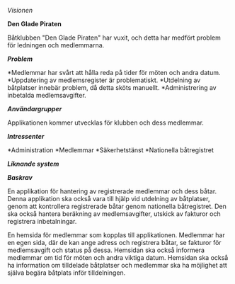 *Visionen*

**Den Glade Piraten**

Båtklubben "Den Glade Piraten" har vuxit, och detta har medfört problem för ledningen och medlemmarna.

***Problem***

*Medlemmar har svårt att hålla reda på tider för möten och andra datum.
*Uppdatering av medlemsregister är problematiskt.
*Utdelning av båtplatser innebär problem, då detta sköts manuellt.
*Administrering av inbetalda medlemsavgifter.


***Användargrupper***

Applikationen kommer utvecklas för klubben och dess medlemmar.

***Intressenter***

*Administration
*Medlemmar
*Säkerhetstänst
*Nationella båtregistret

***Liknande system***



***Baskrav***

En applikation för hantering av registrerade medlemmar och dess båtar. Denna applikation
ska också vara till hjälp vid utdelning av båtplatser, genom att kontrollera registrerade båtar genom nationella båtregistret.
Den ska också hantera beräkning av medlemsavgifter, utskick av fakturor och registrera inbetalningar.

En hemsida för medlemmar som kopplas till applikationen. Medlemmar har en egen sida, där de kan
ange adress och registrera båtar, se fakturor för medlemsavgift och status på dessa. Hemsidan ska också informera medlemmar om
tid för möten och andra viktiga datum. Hemsidan ska också ha information om tilldelade båtplatser och medlemmar ska ha möjlighet att
själva begära båtplats inför tilldelningen.

